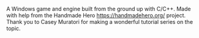  A Windows game and engine built from the ground up with C/C++. Made with help from the Handmade Hero https://handmadehero.org/ project. Thank you to Casey Muratori for making a wonderful tutorial series on the topic.
